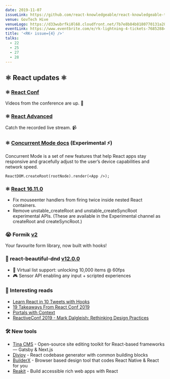 ```yaml
---
date: 2019-11-07
issueLink: https://github.com/react-knowledgeable/react-knowledgeable-talks/issues/20
venue: GovTech Hive
venueLogo: https://d33wubrfki0l68.cloudfront.net/7b7e8b84b8180770131a2838266cc18409b22293/545c3/images/logo_govtech_hort.gif
eventLink: https://www.eventbrite.com/e/rk-lightning-4-tickets-76852884045
title: '<RK⚡️ issue={4} />'
talks:
  - 22
  - 25
  - 27
  - 28
---
```


## ⚛️ React updates ⚛️

### ⚛️ [React Conf](https://www.youtube.com/playlist?list=PLPxbbTqCLbGHPxZpw4xj_Wwg8-fdNxJRh)

Videos from the conference are up. 🙌

### ⚛️ [React Advanced](https://www.youtube.com/watch?v=q6TD3PvmQts)

Catch the recorded live stream. 📹

### ⚛️ [Concurrent Mode docs](https://reactjs.org/docs/concurrent-mode-intro.html) (Experimental ⚡️)

Concurrent Mode is a set of new features that help React apps stay responsive and gracefully adjust to the user’s device capabilities and network speed.

```
ReactDOM.createRoot(rootNode).render(<App />);
```

### ⚛️ [React 16.11.0](https://github.com/facebook/react/blob/master/CHANGELOG.md#16110-october-22-2019)

- Fix mouseenter handlers from firing twice inside nested React containers.
- Remove unstable_createRoot and unstable_createSyncRoot experimental APIs. (These are available in the Experimental channel as createRoot and createSyncRoot.)

### 😭 Formik [v2](https://github.com/jaredpalmer/formik/releases/tag/v2.0.1)

Your favourite form library, now built with hooks!

### 💐 react-beautiful-dnd [v12.0.0](https://github.com/atlassian/react-beautiful-dnd/releases/tag/v12.0.0)

- 👾 Virtual list support: unlocking 10,000 items @ 60fps
- 🎮 Sensor API enabling any input + scripted experiences

### 📕 Interesting reads
- [Learn React in 10 Tweets with Hooks](https://dev.to/chrisachard/learn-react-in-10-tweets-with-hooks-59bc)
- [19 Takeaways From React Conf 2019](https://blog.anthonymorris.dev/19-takeaways-from-react-conf-2019)
- [Portals with Context](https://reacttraining.com/blog/portals-with-context/)
- [ReactiveConf 2019 - Mark Dalgleish: Rethinking Design Practices](https://www.youtube.com/watch?v=jnV1u67_yVg)

### 🛠 New tools
- [Tina CMS](https://tinacms.org/) - Open-source site editing toolkit for React-based frameworks — Gatsby & Next.js
- [Divjoy](https://divjoy.com/) - React codebase generator with common building blocks
- [BuilderX](https://builderx.io/) - Browser based design tool that codes React
  Native & React for you
- [Reakit](https://reakit.io/) - Build accessible rich web apps with React
